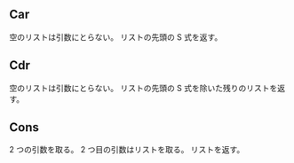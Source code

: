 ## Car

空のリストは引数にとらない。
リストの先頭の S 式を返す。

## Cdr

空のリストは引数にとらない。
リストの先頭の S 式を除いた残りのリストを返す。

## Cons

2 つの引数を取る。
2 つ目の引数はリストを取る。
リストを返す。
